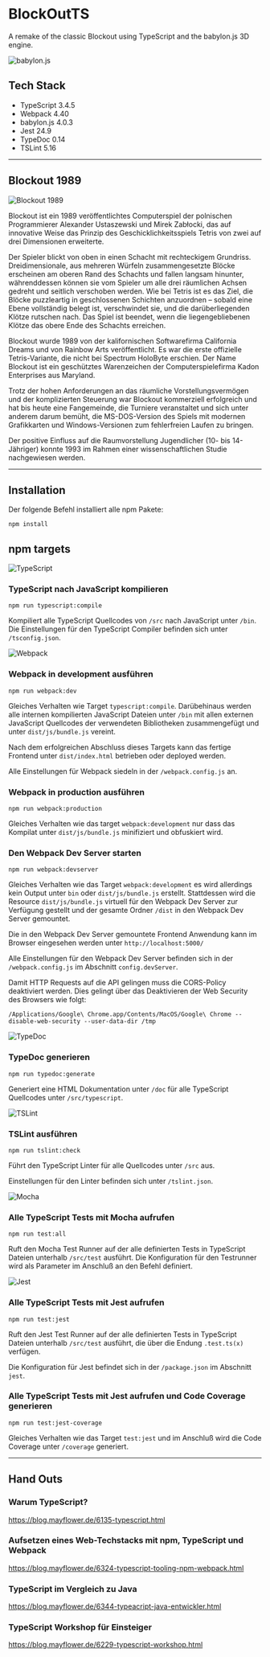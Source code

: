 # BlockOutTS

A remake of the classic Blockout using TypeScript and the babylon.js 3D engine.

![babylon.js](_ASSET/readme/logo_babylon-js.png)

## Tech Stack
- TypeScript 3.4.5
- Webpack 4.40
- babylon.js 4.0.3
- Jest 24.9
- TypeDoc 0.14
- TSLint 5.16

<hr>

## Blockout 1989

![Blockout 1989](_ASSET/readme/screen_blockout.jpg)

Blockout ist ein 1989 veröffentlichtes Computerspiel der polnischen Programmierer Alexander Ustaszewski und Mirek Zabłocki, das auf innovative Weise das Prinzip des Geschicklichkeitsspiels Tetris von zwei auf drei Dimensionen erweiterte.

Der Spieler blickt von oben in einen Schacht mit rechteckigem Grundriss. Dreidimensionale, aus mehreren Würfeln zusammengesetzte Blöcke erscheinen am oberen Rand des Schachts und fallen langsam hinunter, währenddessen können sie vom Spieler um alle drei räumlichen Achsen gedreht und seitlich verschoben werden. Wie bei Tetris ist es das Ziel, die Blöcke puzzleartig in geschlossenen Schichten anzuordnen – sobald eine Ebene vollständig belegt ist, verschwindet sie, und die darüberliegenden Klötze rutschen nach. Das Spiel ist beendet, wenn die liegengebliebenen Klötze das obere Ende des Schachts erreichen.

Blockout wurde 1989 von der kalifornischen Softwarefirma California Dreams und von Rainbow Arts veröffentlicht. Es war die erste offizielle Tetris-Variante, die nicht bei Spectrum HoloByte erschien. Der Name Blockout ist ein geschütztes Warenzeichen der Computerspielefirma Kadon Enterprises aus Maryland.

Trotz der hohen Anforderungen an das räumliche Vorstellungsvermögen und der komplizierten Steuerung war Blockout kommerziell erfolgreich und hat bis heute eine Fangemeinde, die Turniere veranstaltet und sich unter anderem darum bemüht, die MS-DOS-Version des Spiels mit modernen Grafikkarten und Windows-Versionen zum fehlerfreien Laufen zu bringen.

Der positive Einfluss auf die Raumvorstellung Jugendlicher (10- bis 14-Jähriger) konnte 1993 im Rahmen einer wissenschaftlichen Studie nachgewiesen werden.

<hr>

## Installation
Der folgende Befehl installiert alle npm Pakete:

`npm install`

## npm targets

![TypeScript](_ASSET/readme/logo_typescript.png)

### TypeScript nach JavaScript kompilieren
`npm run typescript:compile`

Kompiliert alle TypeScript Quellcodes von `/src` nach JavaScript unter `/bin`.
 Die Einstellungen für den TypeScript Compiler befinden sich unter `/tsconfig.json`.

![Webpack](_ASSET/readme/logo_webpack.png)

### Webpack in development ausführen
`npm run webpack:dev`

Gleiches Verhalten wie Target `typescript:compile`. Darübehinaus werden alle internen
 kompilierten JavaScript Dateien unter `/bin` mit allen externen JavaScript Quellcodes 
 der verwendeten Bibliotheken zusammengefügt und unter `dist/js/bundle.js` vereint.

Nach dem erfolgreichen Abschluss dieses Targets kann das fertige Frontend unter 
 `dist/index.html` betrieben oder deployed werden.

Alle Einstellungen für Webpack siedeln in der `/webpack.config.js` an.

### Webpack in production ausführen
`npm run webpack:production`

Gleiches Verhalten wie das target `webpack:development` nur dass das Kompilat unter
 `dist/js/bundle.js` minifiziert und obfuskiert wird.

### Den Webpack Dev Server starten
`npm run webpack:devserver`

Gleiches Verhalten wie das Target `webpack:development` es wird allerdings kein Output unter
 `bin` oder `dist/js/bundle.js` erstellt. Stattdessen wird die Resource `dist/js/bundle.js`
 virtuell für den Webpack Dev Server zur Verfügung gestellt und der gesamte Ordner `/dist`
 in den Webpack Dev Server gemountet.

Die in den Webpack Dev Server gemountete Frontend Anwendung kann im Browser eingesehen werden
 unter `http://localhost:5000/`

Alle Einstellungen für den Webpack Dev Server befinden sich in der `/webpack.config.js`
 im Abschnitt `config.devServer`.

Damit HTTP Requests auf die API gelingen muss die CORS-Policy deaktiviert werden.
 Dies gelingt über das Deaktivieren der Web Security des Browsers wie folgt:

```
/Applications/Google\ Chrome.app/Contents/MacOS/Google\ Chrome --disable-web-security --user-data-dir /tmp
```

![TypeDoc](_ASSET/readme/logo_typedoc.png)

### TypeDoc generieren
`npm run typedoc:generate`

Generiert eine HTML Dokumentation unter `/doc` für alle TypeScript Quellcodes unter `/src/typescript`.

![TSLint](_ASSET/readme/logo_tslint.png)

### TSLint ausführen
`npm run tslint:check`

Führt den TypeScript Linter für alle Quellcodes unter `/src` aus.

Einstellungen für den Linter befinden sich unter `/tslint.json`.

![Mocha](_ASSET/readme/logo_mocha.png)

### Alle TypeScript Tests mit Mocha aufrufen
`npm run test:all`

Ruft den Mocha Test Runner auf der alle definierten Tests in TypeScript Dateien unterhalb `/src/test` ausführt.
Die Konfiguration für den Testrunner wird als Parameter im Anschluß an den Befehl definiert.

![Jest](_ASSET/readme/logo_jest.png)

### Alle TypeScript Tests mit Jest aufrufen
`npm run test:jest`

Ruft den Jest Test Runner auf der alle definierten Tests in TypeScript Dateien unterhalb `/src/test` ausführt, 
die über die Endung `.test.ts(x)` verfügen.

Die Konfiguration für Jest befindet sich in der `/package.json` im Abschnitt `jest`.

### Alle TypeScript Tests mit Jest aufrufen und Code Coverage generieren
`npm run test:jest-coverage`

Gleiches Verhalten wie das Target `test:jest` und im Anschluß wird die Code Coverage unter `/coverage` generiert.

<hr>

## Hand Outs

### Warum TypeScript?

https://blog.mayflower.de/6135-typescript.html

### Aufsetzen eines Web-Techstacks mit npm, TypeScript und Webpack

https://blog.mayflower.de/6324-typescript-tooling-npm-webpack.html

### TypeScript im Vergleich zu Java

https://blog.mayflower.de/6344-typeacript-java-entwickler.html

### TypeScript Workshop für Einsteiger

https://blog.mayflower.de/6229-typescript-workshop.html
